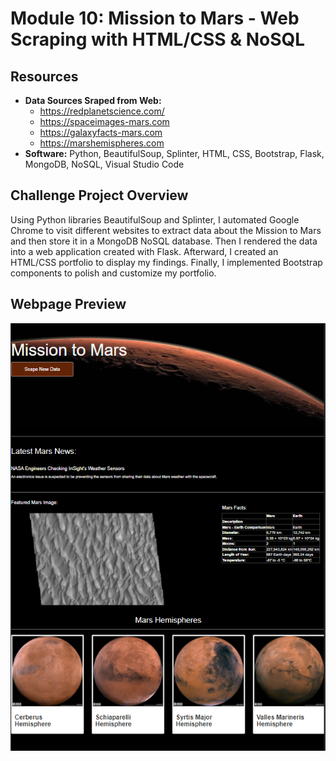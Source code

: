 # Module 10: Mission to Mars - Web Scraping with HTML/CSS & NoSQL
## Resources

- **Data Sources Sraped from Web:** 
  - https://redplanetscience.com/
  - https://spaceimages-mars.com
  - https://galaxyfacts-mars.com
  - https://marshemispheres.com
- **Software:** Python, BeautifulSoup, Splinter, HTML, CSS, Bootstrap, Flask, MongoDB, NoSQL, Visual Studio Code

## Challenge Project Overview 

Using Python libraries BeautifulSoup and Splinter, I automated Google Chrome to visit different websites to extract data about the Mission to Mars and then store it in a MongoDB NoSQL database. Then I rendered the data into a web application created with Flask. Afterward, I created an HTML/CSS portfolio to display my findings. Finally, I implemented Bootstrap components to polish and customize my portfolio. 


## **Webpage Preview**
![Webpage_Preview](apps/templates/images/webpage_preview.png)
